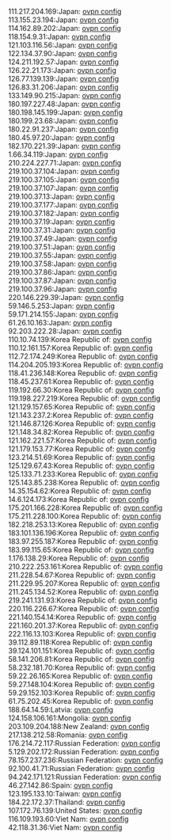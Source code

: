 111.217.204.169:Japan: [ovpn config](vpn/111_217_204_169.ovpn)  
113.155.23.194:Japan: [ovpn config](vpn/113_155_23_194.ovpn)  
114.162.89.202:Japan: [ovpn config](vpn/114_162_89_202.ovpn)  
118.154.9.31:Japan: [ovpn config](vpn/118_154_9_31.ovpn)  
121.103.116.56:Japan: [ovpn config](vpn/121_103_116_56.ovpn)  
122.134.37.90:Japan: [ovpn config](vpn/122_134_37_90.ovpn)  
124.211.192.57:Japan: [ovpn config](vpn/124_211_192_57.ovpn)  
126.22.21.173:Japan: [ovpn config](vpn/126_22_21_173.ovpn)  
126.77.139.139:Japan: [ovpn config](vpn/126_77_139_139.ovpn)  
126.83.31.206:Japan: [ovpn config](vpn/126_83_31_206.ovpn)  
133.149.90.215:Japan: [ovpn config](vpn/133_149_90_215.ovpn)  
180.197.227.48:Japan: [ovpn config](vpn/180_197_227_48.ovpn)  
180.198.145.199:Japan: [ovpn config](vpn/180_198_145_199.ovpn)  
180.199.23.68:Japan: [ovpn config](vpn/180_199_23_68.ovpn)  
180.22.91.237:Japan: [ovpn config](vpn/180_22_91_237.ovpn)  
180.45.97.20:Japan: [ovpn config](vpn/180_45_97_20.ovpn)  
182.170.221.39:Japan: [ovpn config](vpn/182_170_221_39.ovpn)  
1.66.34.119:Japan: [ovpn config](vpn/1_66_34_119.ovpn)  
210.224.227.71:Japan: [ovpn config](vpn/210_224_227_71.ovpn)  
219.100.37.104:Japan: [ovpn config](vpn/219_100_37_104.ovpn)  
219.100.37.105:Japan: [ovpn config](vpn/219_100_37_105.ovpn)  
219.100.37.107:Japan: [ovpn config](vpn/219_100_37_107.ovpn)  
219.100.37.13:Japan: [ovpn config](vpn/219_100_37_13.ovpn)  
219.100.37.177:Japan: [ovpn config](vpn/219_100_37_177.ovpn)  
219.100.37.182:Japan: [ovpn config](vpn/219_100_37_182.ovpn)  
219.100.37.19:Japan: [ovpn config](vpn/219_100_37_19.ovpn)  
219.100.37.31:Japan: [ovpn config](vpn/219_100_37_31.ovpn)  
219.100.37.49:Japan: [ovpn config](vpn/219_100_37_49.ovpn)  
219.100.37.51:Japan: [ovpn config](vpn/219_100_37_51.ovpn)  
219.100.37.55:Japan: [ovpn config](vpn/219_100_37_55.ovpn)  
219.100.37.58:Japan: [ovpn config](vpn/219_100_37_58.ovpn)  
219.100.37.86:Japan: [ovpn config](vpn/219_100_37_86.ovpn)  
219.100.37.87:Japan: [ovpn config](vpn/219_100_37_87.ovpn)  
219.100.37.96:Japan: [ovpn config](vpn/219_100_37_96.ovpn)  
220.146.229.39:Japan: [ovpn config](vpn/220_146_229_39.ovpn)  
59.146.5.253:Japan: [ovpn config](vpn/59_146_5_253.ovpn)  
59.171.214.155:Japan: [ovpn config](vpn/59_171_214_155.ovpn)  
61.26.10.163:Japan: [ovpn config](vpn/61_26_10_163.ovpn)  
92.203.222.28:Japan: [ovpn config](vpn/92_203_222_28.ovpn)  
110.10.74.139:Korea Republic of: [ovpn config](vpn/110_10_74_139.ovpn)  
110.12.161.157:Korea Republic of: [ovpn config](vpn/110_12_161_157.ovpn)  
112.72.174.249:Korea Republic of: [ovpn config](vpn/112_72_174_249.ovpn)  
114.204.205.193:Korea Republic of: [ovpn config](vpn/114_204_205_193.ovpn)  
118.41.236.148:Korea Republic of: [ovpn config](vpn/118_41_236_148.ovpn)  
118.45.237.61:Korea Republic of: [ovpn config](vpn/118_45_237_61.ovpn)  
119.192.66.30:Korea Republic of: [ovpn config](vpn/119_192_66_30.ovpn)  
119.198.227.219:Korea Republic of: [ovpn config](vpn/119_198_227_219.ovpn)  
121.129.157.65:Korea Republic of: [ovpn config](vpn/121_129_157_65.ovpn)  
121.143.237.2:Korea Republic of: [ovpn config](vpn/121_143_237_2.ovpn)  
121.146.87.126:Korea Republic of: [ovpn config](vpn/121_146_87_126.ovpn)  
121.148.34.82:Korea Republic of: [ovpn config](vpn/121_148_34_82.ovpn)  
121.162.221.57:Korea Republic of: [ovpn config](vpn/121_162_221_57.ovpn)  
121.179.153.77:Korea Republic of: [ovpn config](vpn/121_179_153_77.ovpn)  
123.214.51.69:Korea Republic of: [ovpn config](vpn/123_214_51_69.ovpn)  
125.129.67.43:Korea Republic of: [ovpn config](vpn/125_129_67_43.ovpn)  
125.133.71.233:Korea Republic of: [ovpn config](vpn/125_133_71_233.ovpn)  
125.143.85.238:Korea Republic of: [ovpn config](vpn/125_143_85_238.ovpn)  
14.35.154.62:Korea Republic of: [ovpn config](vpn/14_35_154_62.ovpn)  
14.6.124.173:Korea Republic of: [ovpn config](vpn/14_6_124_173.ovpn)  
175.201.166.228:Korea Republic of: [ovpn config](vpn/175_201_166_228.ovpn)  
175.211.228.100:Korea Republic of: [ovpn config](vpn/175_211_228_100.ovpn)  
182.218.253.13:Korea Republic of: [ovpn config](vpn/182_218_253_13.ovpn)  
183.101.136.196:Korea Republic of: [ovpn config](vpn/183_101_136_196.ovpn)  
183.97.255.187:Korea Republic of: [ovpn config](vpn/183_97_255_187.ovpn)  
183.99.115.65:Korea Republic of: [ovpn config](vpn/183_99_115_65.ovpn)  
1.176.138.29:Korea Republic of: [ovpn config](vpn/1_176_138_29.ovpn)  
210.222.253.161:Korea Republic of: [ovpn config](vpn/210_222_253_161.ovpn)  
211.228.54.67:Korea Republic of: [ovpn config](vpn/211_228_54_67.ovpn)  
211.229.95.207:Korea Republic of: [ovpn config](vpn/211_229_95_207.ovpn)  
211.245.134.52:Korea Republic of: [ovpn config](vpn/211_245_134_52.ovpn)  
219.241.131.93:Korea Republic of: [ovpn config](vpn/219_241_131_93.ovpn)  
220.116.226.67:Korea Republic of: [ovpn config](vpn/220_116_226_67.ovpn)  
221.140.154.14:Korea Republic of: [ovpn config](vpn/221_140_154_14.ovpn)  
221.160.201.37:Korea Republic of: [ovpn config](vpn/221_160_201_37.ovpn)  
222.116.13.103:Korea Republic of: [ovpn config](vpn/222_116_13_103.ovpn)  
39.112.89.118:Korea Republic of: [ovpn config](vpn/39_112_89_118.ovpn)  
39.124.101.151:Korea Republic of: [ovpn config](vpn/39_124_101_151.ovpn)  
58.141.206.81:Korea Republic of: [ovpn config](vpn/58_141_206_81.ovpn)  
58.232.181.70:Korea Republic of: [ovpn config](vpn/58_232_181_70.ovpn)  
59.22.26.165:Korea Republic of: [ovpn config](vpn/59_22_26_165.ovpn)  
59.27.148.104:Korea Republic of: [ovpn config](vpn/59_27_148_104.ovpn)  
59.29.152.103:Korea Republic of: [ovpn config](vpn/59_29_152_103.ovpn)  
61.75.202.45:Korea Republic of: [ovpn config](vpn/61_75_202_45.ovpn)  
188.64.14.59:Latvia: [ovpn config](vpn/188_64_14_59.ovpn)  
124.158.106.161:Mongolia: [ovpn config](vpn/124_158_106_161.ovpn)  
203.109.204.188:New Zealand: [ovpn config](vpn/203_109_204_188.ovpn)  
217.138.212.58:Romania: [ovpn config](vpn/217_138_212_58.ovpn)  
176.214.72.117:Russian Federation: [ovpn config](vpn/176_214_72_117.ovpn)  
5.129.202.172:Russian Federation: [ovpn config](vpn/5_129_202_172.ovpn)  
78.157.237.236:Russian Federation: [ovpn config](vpn/78_157_237_236.ovpn)  
92.100.41.71:Russian Federation: [ovpn config](vpn/92_100_41_71.ovpn)  
94.242.171.121:Russian Federation: [ovpn config](vpn/94_242_171_121.ovpn)  
46.27.142.86:Spain: [ovpn config](vpn/46_27_142_86.ovpn)  
123.195.133.10:Taiwan: [ovpn config](vpn/123_195_133_10.ovpn)  
184.22.172.37:Thailand: [ovpn config](vpn/184_22_172_37.ovpn)  
107.172.76.139:United States: [ovpn config](vpn/107_172_76_139.ovpn)  
116.109.193.60:Viet Nam: [ovpn config](vpn/116_109_193_60.ovpn)  
42.118.31.36:Viet Nam: [ovpn config](vpn/42_118_31_36.ovpn)  
